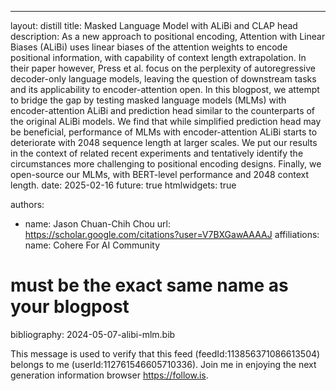 ---
layout: distill
title: Masked Language Model with ALiBi and CLAP head
description: As a new approach to positional encoding, Attention with Linear Biases (ALiBi) uses linear biases of the attention weights to encode positional information, with capability of context length extrapolation. In their paper however, Press et al. focus on the perplexity of autoregressive decoder-only language models, leaving the question of downstream tasks and its applicability to encoder-attention open. In this blogpost, we attempt to bridge the gap by testing masked language models (MLMs) with encoder-attention ALiBi and prediction head similar to the counterparts of the original ALiBi models. We find that while simplified prediction head may be beneficial, performance of MLMs with encoder-attention ALiBi starts to deteriorate with 2048 sequence length at larger scales. We put our results in the context of related recent experiments and tentatively identify the circumstances more challenging to positional encoding designs. Finally, we open-source our MLMs, with BERT-level performance and 2048 context length.
date: 2025-02-16
future: true
htmlwidgets: true

authors:
  - name: Jason Chuan-Chih Chou
    url: https://scholar.google.com/citations?user=V7BXGawAAAAJ
    affiliations:
      name: Cohere For AI Community

# must be the exact same name as your blogpost
bibliography: 2024-05-07-alibi-mlm.bib


This message is used to verify that this feed (feedId:113856371086613504) belongs to me (userId:112761546605710336). Join me in enjoying the next generation information browser https://follow.is.
